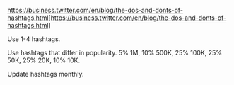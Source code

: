 https://business.twitter.com/en/blog/the-dos-and-donts-of-hashtags.html[https://business.twitter.com/en/blog/the-dos-and-donts-of-hashtags.html]

Use 1-4 hashtags.

Use hashtags that differ in popularity. 5% 1M, 10% 500K, 25% 100K, 25% 50K, 25% 20K, 10% 10K.

Update hashtags monthly.

